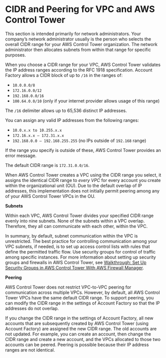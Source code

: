 # CIDR and Peering for VPC and AWS Control Tower<a name="vpc-ct-cidr"></a>

This section is intended primarily for network administrators\. Your company’s network administrator usually is the person who selects the overall CIDR range for your AWS Control Tower organization\. The network administrator then allocates subnets from within that range for specific purposes\.

When you choose a CIDR range for your VPC, AWS Control Tower validates the IP address ranges according to the RFC 1918 specification\. Account Factory allows a CIDR block of up to `/16` in the ranges of: 
+ `10.0.0.0/8`
+ `172.16.0.0/12`
+ `192.168.0.0/16`
+ `100.64.0.0/10` \(only if your internet provider allows usage of this range\)

The `/16` delimiter allows up to 65,536 distinct IP addresses\.

You can assign any valid IP addresses from the following ranges:
+ `10.0.x.x to 10.255.x.x`
+ `172.16.x.x – 172.31.x.x`
+ `192.168.0.0 – 192.168.255.255` \(no IPs outside of `192.168` range\)

If the range you specify is outside of these, AWS Control Tower provides an error message\.

The default CIDR range is `172.31.0.0/16`\.

When AWS Control Tower creates a VPC using the CIDR range you select, it assigns the identical CIDR range to *every VPC* for every account you create within the organizational unit \(OU\)\. Due to the default overlap of IP addresses, this implementation does not initially permit peering among any of your AWS Control Tower VPCs in the OU\.

**Subnets**

Within each VPC, AWS Control Tower divides your specified CIDR range evenly into nine subnets\. None of the subnets within a VPC overlap\. Therefore, they all can communicate with each other, within the VPC\.

In summary, by default, subnet communication within the VPC is unrestricted\. The best practice for controlling communication among your VPC subnets, if needed, is to set up access control lists with rules that define the permitted traffic flow\. Use security groups for control of traffic among specific instances\. For more information about setting up security groups and firewalls in AWS Control Tower, see [Walkthrough: Set Up Security Groups in AWS Control Tower With AWS Firewall Manager](firewall-setup-walkthrough.md)\.

**Peering**

AWS Control Tower does not restrict VPC\-to\-VPC peering for communication across multiple VPCs\. However, by default, all AWS Control Tower VPCs have the same default CIDR range\. To support peering, you can modify the CIDR range in the settings of Account Factory so that the IP addresses do not overlap\.

If you change the CIDR range in the settings of Account Factory, all new accounts that are subsequently created by AWS Control Tower \(using Account Factory\) are assigned the new CIDR range\. The old accounts are not updated\. For example, you can create an account, then change the CIDR range and create a new account, and the VPCs allocated to those two accounts can be peered\. Peering is possible because their IP address ranges are not identical\.